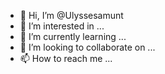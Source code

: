 - 👋 Hi, I’m @Ulyssesamunt
- 👀 I’m interested in ...
- 🌱 I’m currently learning ...
- 💞️ I’m looking to collaborate on ...
- 📫 How to reach me ...

<!---
Ulyssesamunt/Ulyssesamunt is a ✨ special ✨ repository because its `README.md` (this file) appears on your GitHub profile.
You can click the Preview link to take a look at your changes.
--->
